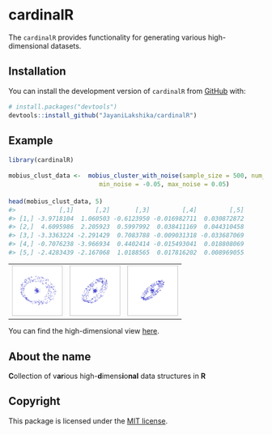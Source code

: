 
<!-- README.md is generated from README.Rmd. Please edit that file -->

# cardinalR

<!-- badges: start -->
<!-- badges: end -->

The `cardinalR` provides functionality for generating various
high-dimensional datasets.

## Installation

You can install the development version of `cardinalR` from
[GitHub](https://github.com/) with:

``` r
# install.packages("devtools")
devtools::install_github("JayaniLakshika/cardinalR")
```

## Example

``` r
library(cardinalR)
```

``` r
mobius_clust_data <-  mobius_cluster_with_noise(sample_size = 500, num_noise_dims = 2, 
                         min_noise = -0.05, max_noise = 0.05)

head(mobius_clust_data, 5)
#>            [,1]      [,2]       [,3]         [,4]         [,5]
#> [1,] -3.9718104  1.060503 -0.6123950 -0.016982711  0.030872872
#> [2,]  4.6095986  2.205923  0.5997992  0.038411169  0.044310458
#> [3,] -3.3363224 -2.291429  0.7083788 -0.009031318 -0.033687069
#> [4,] -0.7076238 -3.966934  0.4402414 -0.015493041  0.018808069
#> [5,] -2.4283439 -2.167068  1.0188565  0.017816202  0.008969055
```

<table style="width:100%">
<tr>
<td align="center">
<img src="man/figures/mobius_1.png" height="100" alt="" />
</td>
<td align="center">
<img src="man/figures/mobius_2.png" height="100" alt="" />
</td>
<td align="center">
<img src="man/figures/mobius_3.png" height="100" alt="" />
</td>
</tr>
</table>

You can find the high-dimensional view
[here](https://youtu.be/731aZxDifCs).

## About the name

**C**ollection of v**ar**ious high-**d**imens**i**o**nal** data
structures in **R**

## Copyright

This package is licensed under the [MIT
license](https://github.com/JayaniLakshika/cardinalR/tree/main?tab=MIT-2-ov-file).
